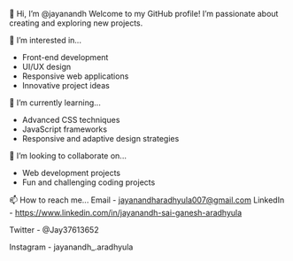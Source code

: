 👋 Hi, I’m @jayanandh
Welcome to my GitHub profile! I’m passionate about creating and exploring new projects.

👀 I’m interested in...
- Front-end development
- UI/UX design
- Responsive web applications
- Innovative project ideas

🌱 I’m currently learning...
- Advanced CSS techniques
- JavaScript frameworks
- Responsive and adaptive design strategies

 🚀 I’m looking to collaborate on...
- Web development projects
- Fun and challenging coding projects
  
📫 How to reach me...
 Email - jayanandharadhyula007@gmail.com
 LinkedIn - https://www.linkedin.com/in/jayanandh-sai-ganesh-aradhyula
 
 Twitter - @Jay37613652
 
 Instagram - jayanandh_.aradhyula




